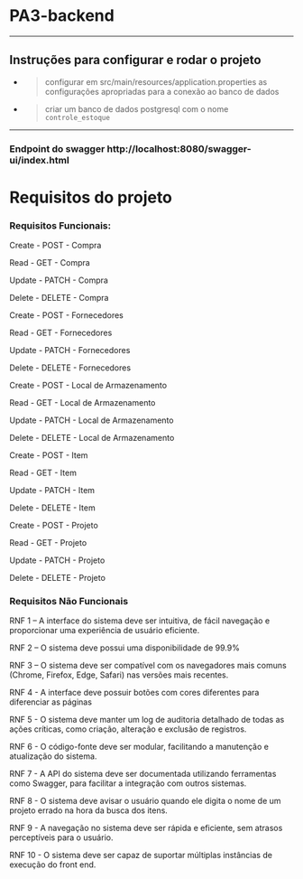# PA3-backend
___
## Instruções para configurar e rodar o projeto
* > configurar em src/main/resources/application.properties as configurações apropriadas para a conexão ao banco de dados

* > criar um banco de dados postgresql com o nome ``` controle_estoque```
___
### Endpoint do swagger http://localhost:8080/swagger-ui/index.html

# Requisitos do projeto

### Requisitos Funcionais:

Create - POST - Compra

Read - GET - Compra

Update - PATCH - Compra

Delete - DELETE - Compra

Create - POST - Fornecedores

Read - GET - Fornecedores

Update - PATCH - Fornecedores

Delete - DELETE - Fornecedores

Create - POST - Local de Armazenamento

Read - GET - Local de Armazenamento

Update - PATCH - Local de Armazenamento

Delete - DELETE - Local de Armazenamento

Create - POST - Item

Read - GET - Item

Update - PATCH - Item

Delete - DELETE - Item

Create - POST - Projeto

Read - GET - Projeto

Update - PATCH - Projeto

Delete - DELETE - Projeto




### Requisitos Não Funcionais



RNF 1 – A interface do sistema deve ser intuitiva, de fácil navegação e proporcionar uma experiência de usuário eficiente.

RNF 2 – O sistema deve possui uma disponibilidade de 99.9%

RNF 3 – O sistema deve ser compatível com os navegadores mais comuns (Chrome, Firefox, Edge, Safari) nas versões mais recentes.

RNF 4 - A interface deve possuir botões com cores diferentes para diferenciar as páginas

RNF 5 - O sistema deve manter um log de auditoria detalhado de todas as ações críticas, como criação, alteração e exclusão de registros.

RNF 6 - O código-fonte deve ser modular, facilitando a manutenção e atualização do sistema.

RNF 7 - A API do sistema deve ser documentada utilizando ferramentas como Swagger, para facilitar a integração com outros sistemas.

RNF 8 - O sistema deve avisar o usuário quando ele digita o nome de um projeto errado na hora da busca dos itens.

RNF 9 - A navegação no sistema deve ser rápida e eficiente, sem atrasos perceptíveis para o usuário.

RNF 10 - O sistema deve ser capaz de suportar múltiplas instâncias de execução do front end.
